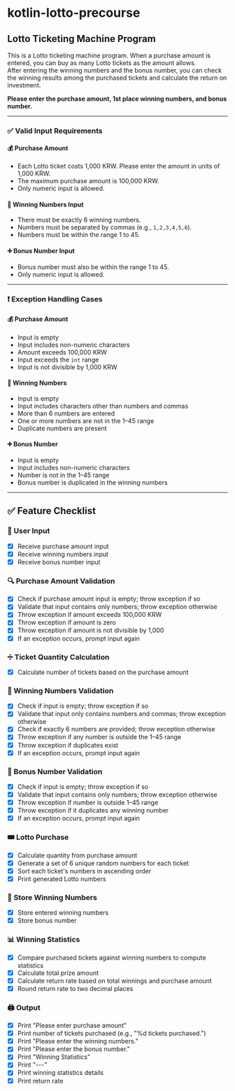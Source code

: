 # kotlin-lotto-precourse

## Lotto Ticketing Machine Program

This is a Lotto ticketing machine program. When a purchase amount is entered, you can buy as many Lotto tickets as the amount allows.  
After entering the winning numbers and the bonus number, you can check the winning results among the purchased tickets and calculate the return on investment.

**Please enter the purchase amount, 1st place winning numbers, and bonus number.**

---

### ✅ Valid Input Requirements

#### 💰 Purchase Amount
- Each Lotto ticket costs 1,000 KRW. Please enter the amount in units of 1,000 KRW.
- The maximum purchase amount is 100,000 KRW.
- Only numeric input is allowed.

#### 🎯 Winning Numbers Input
- There must be exactly 6 winning numbers.
- Numbers must be separated by commas (e.g., `1,2,3,4,5,6`).
- Numbers must be within the range 1 to 45.

#### ➕ Bonus Number Input
- Bonus number must also be within the range 1 to 45.
- Only numeric input is allowed.

---

### ❗ Exception Handling Cases

#### 💰 Purchase Amount
- Input is empty
- Input includes non-numeric characters
- Amount exceeds 100,000 KRW
- Input exceeds the `int` range
- Input is not divisible by 1,000 KRW

#### 🎯 Winning Numbers
- Input is empty
- Input includes characters other than numbers and commas
- More than 6 numbers are entered
- One or more numbers are not in the 1–45 range
- Duplicate numbers are present

#### ➕ Bonus Number
- Input is empty
- Input includes non-numeric characters
- Number is not in the 1–45 range
- Bonus number is duplicated in the winning numbers

---

## ✅ Feature Checklist

### 🧾 User Input
- [x] Receive purchase amount input
- [x] Receive winning numbers input
- [x] Receive bonus number input

### 🔍 Purchase Amount Validation
- [x] Check if purchase amount input is empty; throw exception if so
- [x] Validate that input contains only numbers; throw exception otherwise
- [x] Throw exception if amount exceeds 100,000 KRW
- [x] Throw exception if amount is zero
- [x] Throw exception if amount is not divisible by 1,000
- [x] If an exception occurs, prompt input again

### ➗ Ticket Quantity Calculation
- [x] Calculate number of tickets based on the purchase amount

### 🔎 Winning Numbers Validation
- [x] Check if input is empty; throw exception if so
- [x] Validate that input only contains numbers and commas; throw exception otherwise
- [x] Check if exactly 6 numbers are provided; throw exception otherwise
- [x] Throw exception if any number is outside the 1–45 range
- [x] Throw exception if duplicates exist
- [x] If an exception occurs, prompt input again

### 🧮 Bonus Number Validation
- [x] Check if input is empty; throw exception if so
- [x] Validate that input contains only numbers; throw exception otherwise
- [x] Throw exception if number is outside 1–45 range
- [x] Throw exception if it duplicates any winning number
- [x] If an exception occurs, prompt input again

### 🎟️ Lotto Purchase
- [x] Calculate quantity from purchase amount
- [x] Generate a set of 6 unique random numbers for each ticket
- [x] Sort each ticket's numbers in ascending order
- [x] Print generated Lotto numbers

### 📝 Store Winning Numbers
- [x] Store entered winning numbers
- [x] Store bonus number

### 📊 Winning Statistics
- [x] Compare purchased tickets against winning numbers to compute statistics
- [x] Calculate total prize amount
- [x] Calculate return rate based on total winnings and purchase amount
- [x] Round return rate to two decimal places

### 🖨️ Output
- [x] Print "Please enter purchase amount"
- [x] Print number of tickets purchased (e.g., "%d tickets purchased.")
- [x] Print "Please enter the winning numbers."
- [x] Print "Please enter the bonus number."
- [x] Print "Winning Statistics"
- [x] Print "---"
- [x] Print winning statistics details
- [x] Print return rate
